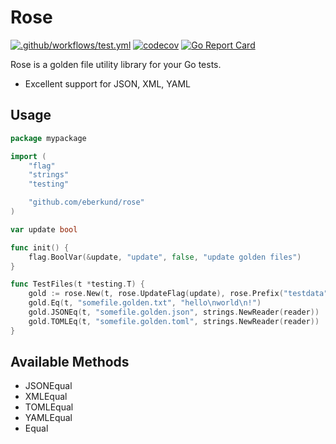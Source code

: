 # Rose 

[![.github/workflows/test.yml](https://github.com/eberkund/rose/actions/workflows/test.yml/badge.svg)](https://github.com/eberkund/rose/actions/workflows/test.yml)
[![codecov](https://codecov.io/gh/eberkund/rose/branch/main/graph/badge.svg?token=lCcKXaBzlD)](https://codecov.io/gh/eberkund/rose)
[![Go Report Card](https://goreportcard.com/badge/github.com/eberkund/rose)](https://goreportcard.com/report/github.com/eberkund/rose)

Rose is a golden file utility library for your Go tests.

- Excellent support for JSON, XML, YAML

## Usage

```go
package mypackage

import (
	"flag"
	"strings"
	"testing"

	"github.com/eberkund/rose"
)

var update bool

func init() {
	flag.BoolVar(&update, "update", false, "update golden files")
}

func TestFiles(t *testing.T) {
	gold := rose.New(t, rose.UpdateFlag(update), rose.Prefix("testdata"))
	gold.Eq(t, "somefile.golden.txt", "hello\nworld\n!")
	gold.JSONEq(t, "somefile.golden.json", strings.NewReader(reader))
	gold.TOMLEq(t, "somefile.golden.toml", strings.NewReader(reader))
}

```


## Available Methods

- JSONEqual
- XMLEqual
- TOMLEqual
- YAMLEqual
- Equal
